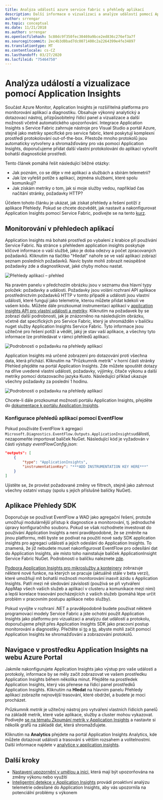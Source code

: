 ```yaml
---
title: Analýza událostí azure service fabric s přehledy aplikací
description: Další informace o vizualizaci a analýze událostí pomocí Application Insights pro monitorování a diagnostiku clusterů Azure Service Fabric.
author: srrengar
ms.topic: conceptual
ms.date: 11/21/2018
ms.author: srrengar
ms.openlocfilehash: 5c80dc9f350fec30469a9bce2ed836c276ef3a7f
ms.sourcegitcommit: 2ec4b3d0bad7dc0071400c2a2264399e4fe34897
ms.translationtype: MT
ms.contentlocale: cs-CZ
ms.lasthandoff: 03/27/2020
ms.locfileid: "75464750"
---
```

# <a name="event-analysis-and-visualization-with-application-insights"></a>Analýza událostí a vizualizace pomocí Application Insights

Součást Azure Monitor, Application Insights je rozšiřitelná platforma pro monitorování aplikací a diagnostiku. Obsahuje výkonný analytický a dotazovací nástroj, přizpůsobitelný řídicí panel a vizualizace a další možnosti včetně automatického upozorňování. Integrace Application Insights s Service Fabric zahrnuje nástroje pro Visual Studio a portál Azure, stejně jako metriky specifické pro service fabric, které poskytují komplexní prostředí protokolování out-of-the-box. Přestože mnoho protokolů jsou automaticky vytvořeny a shromažďovány pro vás pomocí Application Insights, doporučujeme přidat další vlastní protokolování do aplikací vytvořit bohatší diagnostické prostředí.

Tento článek pomáhá řešit následující běžné otázky:

* Jak poznám, co se děje v mé aplikaci a službách a sbírám telemetrii?
* Jak lze vyřešit potíže s aplikací, zejména službami, které spolu komunikují?
* Jak získám metriky o tom, jak si moje služby vedou, například čas načítání stránky, požadavky HTTP?

Účelem tohoto článku je ukázat, jak získat přehledy a řešení potíží z aplikace Přehledy. Pokud se chcete dozvědět, jak nastavit a nakonfigurovat Application Insights pomocí Service Fabric, podívejte se na tento [kurz](service-fabric-tutorial-monitoring-aspnet.md).

## <a name="monitoring-in-application-insights"></a>Monitorování v přehledech aplikací

Application Insights má bohaté prostředí po vybalení z krabice při používání Service Fabric. Na stránce s přehledem application insights poskytuje klíčové informace o vaší službě, jako je doba odezvy a počet zpracovaných požadavků. Kliknutím na tlačítko "Hledat" nahoře se ve vaší aplikaci zobrazí seznam posledních požadavků. Navíc byste mohli zobrazit neúspěšné požadavky zde a diagnostikovat, jaké chyby mohou nastat.

![Přehledy aplikací – přehled](media/service-fabric-diagnostics-event-analysis-appinsights/ai-overview.png)

Na pravém panelu v předchozím obrázku jsou v seznamu dva hlavní typy položek: požadavky a události. Požadavky jsou volání rozhraní API aplikace prostřednictvím požadavků HTTP v tomto případě a události jsou vlastní události, které fungují jako telemetrie, kterou můžete přidat kdekoli ve vašem kódu. Můžete dále prozkoumat instrumentaci aplikací v [application insights API pro vlastní události a metriky](../azure-monitor/app/api-custom-events-metrics.md). Kliknutím na požadavek by se zobrazí další podrobnosti, jak je znázorněno na následujícím obrázku, včetně dat specifických pro Service Fabric, který je shromážděn v balíčku nuget služby Application Insights Service Fabric. Tyto informace jsou užitečné pro řešení potíží a vědět, jaký je stav vaší aplikace, a všechny tyto informace lze prohledávat v rámci přehledů aplikací.

![Podrobnosti o požadavku na přehledy aplikací](media/service-fabric-diagnostics-event-analysis-appinsights/ai-request-details.png)

Application Insights má určené zobrazení pro dotazování proti všechna data, která přichází. Kliknutím na "Průzkumník metrik" v horní části stránky Přehled přejděte na portál Application Insights. Zde můžete spouštět dotazy na dříve uvedené vlastní události, požadavky, výjimky, čítače výkonu a další metriky pomocí dotazovacího jazyka Kusto. Následující příklad ukazuje všechny požadavky za poslední 1 hodinu.

![Podrobnosti o požadavku na přehledy aplikací](media/service-fabric-diagnostics-event-analysis-appinsights/ai-metrics-explorer.png)

Chcete-li dále prozkoumat možnosti portálu Application Insights, přejděte do [dokumentace k portálu Application Insights](../azure-monitor/app/app-insights-dashboards.md).

### <a name="configuring-application-insights-with-eventflow"></a>Konfigurace přehledů aplikací pomocí EventFlow

Pokud používáte EventFlow k agregaci `Microsoft.Diagnostics.EventFlow.Outputs.ApplicationInsights`událostí, nezapomeňte importovat balíček NuGet. Následující kód je vyžadován v části *výstupy* *eventFlowConfig.json*:

```json
"outputs": [
    {
        "type": "ApplicationInsights",
        "instrumentationKey": "***ADD INSTRUMENTATION KEY HERE***"
    }
]
```

Ujistěte se, že provést požadované změny ve filtrech, stejně jako zahrnout všechny ostatní vstupy (spolu s jejich příslušné balíčky NuGet).

## <a name="application-insights-sdk"></a>Aplikace Přehledy SDK

Doporučuje se používat EventFlow a WAD jako agregační řešení, protože umožňují modulárnější přístup k diagnostice a monitorování, tj. jednoduché úpravy konfiguračního souboru. Pokud se však rozhodnete investovat do používání Application Insights a není pravděpodobné, že se změníte na jinou platformu, měli byste se podívat na použití nové sady SDK application insights pro agregaci událostí a jejich odeslání do Application Insights. To znamená, že již nebudete muset nakonfigurovat EventFlow pro odesílání dat do Application Insights, ale místo toho nainstaluje balíček ApplicationInsight Service Fabric NuGet. Podrobnosti o balíčku naleznete [zde](https://github.com/Microsoft/ApplicationInsights-ServiceFabric).

[Podpora Application Insights pro mikroslužby a kontejnery](https://azure.microsoft.com/blog/app-insights-microservices/) zobrazuje některé nové funkce, na kterých se pracuje (aktuálně stále v beta verzi), které umožňují mít bohatší možnosti monitorování inasvit ázidu s Application Insights. Patří mezi ně sledování závislostí (používá se při vytváření AppMap všech vašich služeb a aplikací v clusteru a komunikace mezi nimi) a lepší korelace trasování pocházejících z vašich služeb (pomáhá lépe určit problém v pracovním postupu aplikace nebo služby).

Pokud vyvíjíte v rozhraní .NET a pravděpodobně budete používat některé programovací modely Service Fabric a jste ochotni použít Application Insights jako platformu pro vizualizaci a analýzu dat událostí a protokolu, doporučujeme přejít přes Application Insights SDK jako pracovní postup monitorování a diagnostiky. Přečtěte si [to](../azure-monitor/app/asp-net-more.md) a [to,](../azure-monitor/app/asp-net-trace-logs.md) abyste mohli začít pomocí Application Insights ke shromažďování a zobrazování protokolů.

## <a name="navigating-the-application-insights-resource-in-azure-portal"></a>Navigace v prostředku Application Insights na webu Azure Portal

Jakmile nakonfigurujete Application Insights jako výstup pro vaše události a protokoly, informace by se měly začít zobrazovat ve vašem prostředku Application Insights během několika minut. Přejděte na prostředek Application Insights, který vás přenese na řídicí panel prostředků Application Insights. Kliknutím na **Hledat** na hlavním panelu Přehledy aplikací zobrazíte nejnovější trasování, které obdržel, a budete je moci procházet.

*Průzkumník metrik* je užitečný nástroj pro vytváření vlastních řídicích panelů na základě metrik, které vaše aplikace, služby a cluster mohou vykazovat. Podívejte [se na tématu Zkoumání metrik v Application Insights](../azure-monitor/app/metrics-explorer.md) a nastavte si několik grafů na základě dat, která shromažďujete.

Kliknutím na **Analytics** přejdete na portál Application Insights Analytics, kde můžete dotazovat události a trasování s větším rozsahem a volitelnostmi. Další informace najdete v [analytice v application insights](../azure-monitor/app/analytics.md).

## <a name="next-steps"></a>Další kroky

* [Nastavení upozornění v umělou a inici,](../azure-monitor/app/alerts.md) která mají být upozorňována na změny výkonu nebo využití
* [Inteligentní detekce v Application Insights](../azure-monitor/app/proactive-diagnostics.md) provádí proaktivní analýzu telemetrie odesílané do Application Insights, aby vás upozornila na potenciální problémy s výkonem
